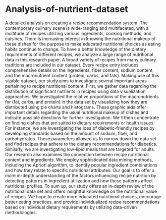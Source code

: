# Analysis-of-nutrient-dataset
A detailed analysis on creating a recipe recommendation system. 
The contemporary culinary scene is wide-ranging and multifaceted, with a multitude of recipes utilizing various ingredients, cooking methods, and cuisines. There is increasing interest in knowing the nutritional makeup of these dishes for the purpose to make educated nutritional choices as eating habits continue to change. To have a better knowledge of the dietary requirements of different recipes, we analyze a large range of nutritional data in this research paper. A broad variety of recipes from many culinary traditions are included in our dataset. Every recipe entry includes comprehensive details on the ingredients, fiber content, sodium content, and the macronutrient content (protein, carbs, and fats). Making use of this sizable dataset, our study aims to investigate several important areas pertaining to recipe nutritional content. First, we gather data regarding the distribution of significant nutrients in recipes using data visualization approaches. We investigated the relative proportions of the macronutrients for (fat, carbs, and protein) in the data set by visualizing how they are distributed using pie charts and histograms. These graphic aids offer important details regarding the usual nutritional makeup of dishes and indicate possible directions for further investigation. We'll then concentrate on finding dishes that are suited to dietary requirements or health issues. For instance, we are investigating the idea of diabetic-friendly recipes by developing standards based on the amount of sodium, fiber, and carbohydrates. These parameters allowed us to narrow down the data set and find recipes that adhere to the dietary recommendations for diabetics. Similarly, we are investigating low-lipid meals that are targeted for adults. Our research also examines the connection between recipe nutritional content and ingredients. We employ sophisticated data mining methods, including the Apriori algorithm, to identify popular ingredient combinations and how they relate to specific nutritional attributes. Our goal is to offer a more in-depth understanding of the factors influencing recipe nutrition by detecting patterns in ingredient utilization and how those patterns affect nutritional profiles. 
To sum up, our study offers an in-depth review of the nutritional data set and offers insightful knowledge on the nutritional value of recipes. We hope to create more educated nutritional choices, encourage better eating practices, and provide individualized recipe recommendations based on individual dietary requirements by utilizing data-driven methodologies.

